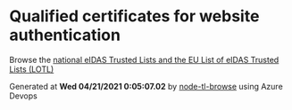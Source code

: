 # Qualified certificates for website authentication 
 Browse the [national eIDAS Trusted Lists and the EU List of eIDAS Trusted Lists (LOTL)](https://webgate.ec.europa.eu/tl-browser/#/) 
 
 
Generated at **Wed 04/21/2021  0:05:07.02** by [node-tl-browse](https://github.com/ymedlop/node-tl-browser) using Azure Devops 
